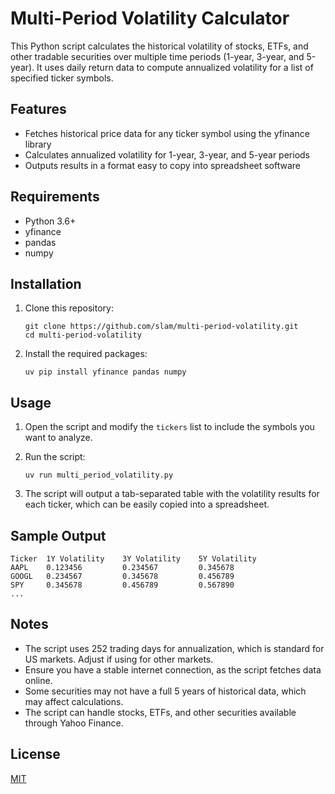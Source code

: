# Multi-Period Volatility Calculator

This Python script calculates the historical volatility of stocks, ETFs, and
other tradable securities over multiple time periods (1-year, 3-year, and
5-year). It uses daily return data to compute annualized volatility for a list
of specified ticker symbols.

## Features

- Fetches historical price data for any ticker symbol using the yfinance library
- Calculates annualized volatility for 1-year, 3-year, and 5-year periods
- Outputs results in a format easy to copy into spreadsheet software

## Requirements

- Python 3.6+
- yfinance
- pandas
- numpy

## Installation

1. Clone this repository:
   ```
   git clone https://github.com/slam/multi-period-volatility.git
   cd multi-period-volatility
   ```

2. Install the required packages:
   ```
   uv pip install yfinance pandas numpy
   ```

## Usage

1. Open the script and modify the `tickers` list to include the symbols you
   want to analyze.

2. Run the script:
   ```
   uv run multi_period_volatility.py
   ```

3. The script will output a tab-separated table with the volatility results for
   each ticker, which can be easily copied into a spreadsheet.

## Sample Output

```
Ticker  1Y Volatility    3Y Volatility    5Y Volatility
AAPL    0.123456         0.234567         0.345678
GOOGL   0.234567         0.345678         0.456789
SPY     0.345678         0.456789         0.567890
...
```

## Notes

- The script uses 252 trading days for annualization, which is standard for US
  markets. Adjust if using for other markets.
- Ensure you have a stable internet connection, as the script fetches data
  online.
- Some securities may not have a full 5 years of historical data, which may
  affect calculations.
- The script can handle stocks, ETFs, and other securities available through
  Yahoo Finance.

## License

[MIT](https://choosealicense.com/licenses/mit/)
